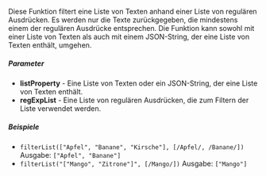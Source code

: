 Diese Funktion filtert eine Liste von Texten anhand einer Liste von regulären Ausdrücken. Es werden nur die Texte zurückgegeben, die mindestens einem der regulären Ausdrücke entsprechen. Die Funktion kann sowohl mit einer Liste von Texten als auch mit einem JSON-String, der eine Liste von Texten enthält, umgehen.

##### Parameter
* **listProperty** - Eine Liste von Texten oder ein JSON-String, der eine Liste von Texten enthält.
* **regExpList** - Eine Liste von regulären Ausdrücken, die zum Filtern der Liste verwendet werden.

##### Beispiele
* `filterList(["Apfel", "Banane", "Kirsche"], [/Apfel/, /Banane/])` Ausgabe: `["Apfel", "Banane"]`
* `filterList("["Mango", "Zitrone"]", [/Mango/])` Ausgabe: `["Mango"]` 

